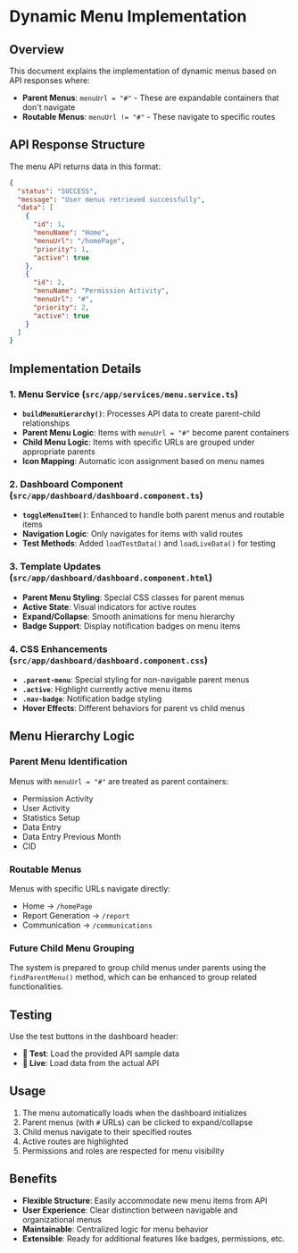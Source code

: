 # Dynamic Menu Implementation

## Overview
This document explains the implementation of dynamic menus based on API responses where:
- **Parent Menus**: `menuUrl = "#"` - These are expandable containers that don't navigate
- **Routable Menus**: `menuUrl != "#"` - These navigate to specific routes

## API Response Structure
The menu API returns data in this format:
```json
{
  "status": "SUCCESS",
  "message": "User menus retrieved successfully",
  "data": [
    {
      "id": 1,
      "menuName": "Home",
      "menuUrl": "/homePage",
      "priority": 1,
      "active": true
    },
    {
      "id": 2,
      "menuName": "Permission Activity",
      "menuUrl": "#",
      "priority": 2,
      "active": true
    }
  ]
}
```

## Implementation Details

### 1. Menu Service (`src/app/services/menu.service.ts`)
- **`buildMenuHierarchy()`**: Processes API data to create parent-child relationships
- **Parent Menu Logic**: Items with `menuUrl = "#"` become parent containers
- **Child Menu Logic**: Items with specific URLs are grouped under appropriate parents
- **Icon Mapping**: Automatic icon assignment based on menu names

### 2. Dashboard Component (`src/app/dashboard/dashboard.component.ts`)
- **`toggleMenuItem()`**: Enhanced to handle both parent menus and routable items
- **Navigation Logic**: Only navigates for items with valid routes
- **Test Methods**: Added `loadTestData()` and `loadLiveData()` for testing

### 3. Template Updates (`src/app/dashboard/dashboard.component.html`)
- **Parent Menu Styling**: Special CSS classes for parent menus
- **Active State**: Visual indicators for active routes
- **Expand/Collapse**: Smooth animations for menu hierarchy
- **Badge Support**: Display notification badges on menu items

### 4. CSS Enhancements (`src/app/dashboard/dashboard.component.css`)
- **`.parent-menu`**: Special styling for non-navigable parent menus
- **`.active`**: Highlight currently active menu items
- **`.nav-badge`**: Notification badge styling
- **Hover Effects**: Different behaviors for parent vs child menus

## Menu Hierarchy Logic

### Parent Menu Identification
Menus with `menuUrl = "#"` are treated as parent containers:
- Permission Activity
- User Activity  
- Statistics Setup
- Data Entry
- Data Entry Previous Month
- CID

### Routable Menus
Menus with specific URLs navigate directly:
- Home → `/homePage`
- Report Generation → `/report`
- Communication → `/communications`

### Future Child Menu Grouping
The system is prepared to group child menus under parents using the `findParentMenu()` method, which can be enhanced to group related functionalities.

## Testing
Use the test buttons in the dashboard header:
- **🧪 Test**: Load the provided API sample data
- **🔄 Live**: Load data from the actual API

## Usage
1. The menu automatically loads when the dashboard initializes
2. Parent menus (with `#` URLs) can be clicked to expand/collapse
3. Child menus navigate to their specified routes
4. Active routes are highlighted
5. Permissions and roles are respected for menu visibility

## Benefits
- **Flexible Structure**: Easily accommodate new menu items from API
- **User Experience**: Clear distinction between navigable and organizational menus
- **Maintainable**: Centralized logic for menu behavior
- **Extensible**: Ready for additional features like badges, permissions, etc.
